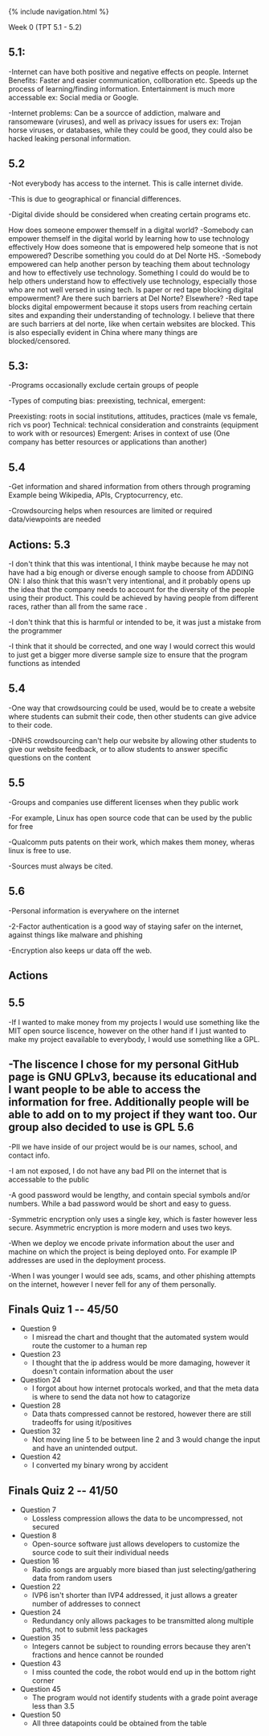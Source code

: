 {% include navigation.html %}

Week 0 (TPT 5.1 - 5.2)

5.1:
-

-Internet can have both positive and negative effects on people.
Internet Benefits: Faster and easier communication, collboration  etc. Speeds up the process of learning/finding information. Entertainment is much more accessable
ex: Social media or Google.

-Internet problems: Can be a sourcce of addiction, malware and ransomeware (viruses), and well as privacy issues for users
ex: Trojan horse viruses, or databases, while they could be good, they could also be hacked leaking personal information.

5.2
-

-Not everybody has access to the internet. This is calle internet divide.

-This is due to geographical or financial differences.

-Digital divide should be considered when creating certain programs etc.


How does someone empower themself in a digital world?
-Somebody can empower themself in the digital world by learning how to use technology effectively
How does someone that is empowered help someone that is not empowered? Describe something you could do at Del Norte HS.
-Somebody empowered can help another person by teaching them about technology and how to effectively use technology. Something I could do would be to help others understand how to effectively use technology, especially those who are not well versed in using tech.
Is paper or red tape blocking digital empowerment? Are there such barriers at Del Norte? Elsewhere?
-Red tape blocks digital empowerment because it stops users from reaching certain sites and expanding their understanding of technology. I believe that there are such barriers at del norte, like when certain websites are blocked. This is also especially evident in China where many things are blocked/censored.


5.3:
-

-Programs occasionally exclude certain groups of people

-Types of computing bias: preexisting, technical, emergent:

Preexisting: roots in social institutions, attitudes, practices (male vs female, rich vs poor)
Technical: technical consideration and constraints (equipment to work with or resources)
Emergent: Arises in context of use (One company has better resources or applications than another)

5.4
-

-Get information and shared information from others through programing
Example being Wikipedia, APIs, Cryptocurrency, etc.

-Crowdsourcing helps when resources are limited or required data/viewpoints are needed

Actions:
5.3
-
-I don't think that this was intentional, I think maybe because he may not have had a big enough or diverse enough sample to choose from
ADDING ON: I also think that this wasn't very intentional, and it probably opens up the idea that the company needs to account for the diversity of the people using their product. This could be achieved by having people from different races, rather than all from the same race .

-I don't think that this is harmful or intended to be, it was just a mistake from the programmer

-I think that it should be corrected, and one way I would correct this would to just get a bigger more diverse sample size to ensure that the program functions as intended

5.4
-

-One way that crowdsourcing could be used, would be to create a website where students can submit their code, then other students can give advice to their code.

-DNHS crowdsourcing can't help our website by allowing other students to give our website feedback, or to allow students to answer specific questions on the content

5.5
-

-Groups and companies use different licenses when they public work

-For example, Linux has open source code that can be used by the public for free

-Qualcomm puts patents on their work, which makes them money, wheras linux is free to use.

-Sources must always be cited.

5.6
-

-Personal information is everywhere on the internet

-2-Factor authentication is a good way of staying safer on the internet, against things like malware and phishing

-Encryption also keeps ur data off the web.

Actions
-
5.5
-
-If I wanted to make money from my projects I would use something like the MIT open source liscence, however on the other hand if I just wanted to make my project eavailable to everybody, I would use something like a GPL.

-The liscence I chose for my personal GitHub page is GNU GPLv3, because its educational and I want people to be able to access the information for free. Additionally people will be able to add on to my project if they want too. Our group also decided to use is GPL
5.6
-
-PII we have inside of our project would be is our names, school, and contact info.

-I am not exposed, I do not have any bad PII on the internet that is accessable to the public

-A good password would be lengthy, and contain special symbols and/or numbers. While a bad password would be short and easy to guess.

-Symmetric encryption only uses a single key, which is faster however less secure. Asymmetric encryption is more modern and uses two keys.

-When we deploy we encode private information about the user and machine on which the project is being deployed onto. For example IP addresses are used in the deployment process.

-When I was younger I would see ads, scams, and other phishing attempts on the internet, however I never fell for any of them personally.


## Finals Quiz 1 -- 45/50
- Question 9
  - I misread the chart and thought that the automated system would route the customer to a human rep
- Question 23
  - I thought that the ip address would be more damaging, however it doesn't contain information about the user
- Question 24
  - I forgot about how internet protocals worked, and that the meta data is where to send the data not how to catagorize
- Question 28
  - Data thats compressed cannot be restored, however there are still tradeoffs for using it/positives
- Question 32
   - Not moving line 5 to be between line 2 and 3 would change the input and have an unintended output.
- Question 42
   - I converted my binary wrong by accident

## Finals Quiz 2 -- 41/50
- Question 7
   - Lossless compression allows the data to be uncompressed, not secured
- Question 8
   - Open-source software just allows developers to customize the source code to suit their individual needs
- Question 16
   - Radio songs are arguably more biased than just selecting/gathering data from random users
- Question 22
   - IVP6 isn't shorter than IVP4 addressed, it just allows a greater number of addresses to connect
- Question 24
   - Redundancy only allows packages to be transmitted along multiple paths, not to submit less packages
- Question 35
   - Integers cannot be subject to rounding errors because they aren't fractions and hence cannot be rounded
- Question 43
   - I miss counted the code, the robot would end up in the bottom right corner
- Question 45
   - The program would not identify students with a grade point average less than 3.5
- Question 50
   - All three datapoints could be obtained from the table 
